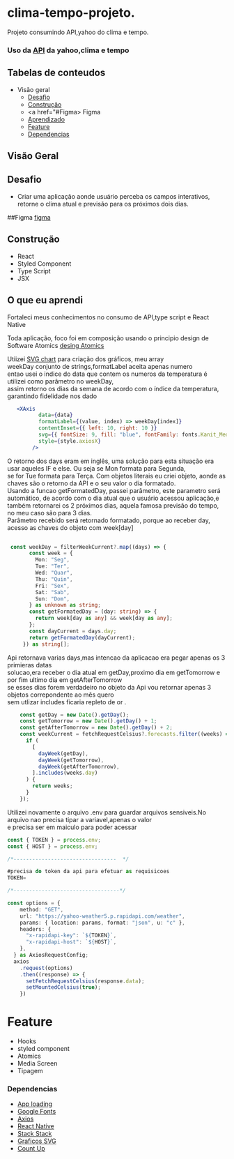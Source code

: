 # clima-tempo-projeto.
Projeto consumindo API,yahoo do clima e tempo.

### Uso da [API](https://developer.yahoo.com/weather/) da yahoo,clima e tempo
  
 
## Tabelas de conteudos 
* Visão geral
  * <a href='#Desafio' >  Desafio </a>
  * <a href='#Construção' >  Construção </a> 
  * <a href="#Figma> Figma </a>  
  * <a href='#o-que-eu-aprendi' >  Aprendizado </a>
  * <a href='#Feature' >  Feature </a>
  * <a href='#Dependencias'> Dependencias </a>

## Visão Geral
## Desafio
- Criar uma aplicação aonde usuário perceba os campos interativos, retorne o clima atual e previsão para os próximos dois dias.

##Figma
  [figma](https://www.figma.com/file/jz99HN9cFEIbUCcHc710fl/clima-tempo?node-id=0%3A1)

## Construção
  - React
  - Styled Component
  - Type Script
  - JSX
  

## O que eu aprendi
 Fortaleci meus conhecimentos no consumo de API,type script e React Native


Toda aplicação, foco foi em composição usando o principio design de Software Atomics [desing Atomics](https://atomicdesign.bradfrost.com/chapter-2/) </br>

Utiizei  [SVG chart](https://github.com/JesperLekland/react-native-svg-charts) para criação dos gráficos, meu array</br>
 weekDay conjunto de strings,formatLabel aceita apenas numero </br>
entao usei o indice do data que contem os numeros da temperatura é utilizei como parâmetro no weekDay,</br>
assim retorno os dias da semana de acordo com o índice da temperatura, garantindo fidelidade nos dado

~~~jsx
   <XAxis
          data={data}
          formatLabel={(value, index) => weekDay[index]}
          contentInset={{ left: 10, right: 10 }}
          svg={{ fontSize: 9, fill: "blue", fontFamily: fonts.Kanit_Medium }}
          style={style.axiosX}
        />
 ~~~

 O retorno dos days eram em inglês, uma solução para esta situação era usar aqueles IF e else. Ou seja se Mon formata para Segunda, </br>
 se for Tue formata para Terça. Com objetos literais eu criei objeto, aonde as chaves são o retorno da API e o seu valor o dia formatado.</br> 
 Usando a funcao getFormatedDay, passei parâmetro, este parametro será automático, de acordo com o dia atual que o usuário acessou aplicação,e</br> 
 também retornarei os 2 próximos dias, aquela famosa previsão do tempo, no meu caso são para 3 dias. </br>
 Parâmetro recebido será retornado formatado, porque ao receber day, acesso as chaves do objeto com week[day] </br>
 
 ```typeScript
   
  const weekDay = filterWeekCurrent?.map((days) => {
        const week = {
          Mon: "Seg",
          Tue: "Ter",
          Wed: "Quar",
          Thu: "Quin",
          Fri: "Sex",
          Sat: "Sab",
          Sun: "Dom",
        } as unknown as string;
        const getFormatedDay = (day: string) => {
          return week[day as any] && week[day as any];
        };
        const dayCurrent = days.day;
        return getFormatedDay(dayCurrent);
      }) as string[];

 ```
 Api retornava varias days,mas intencao da aplicacao era pegar apenas os 3 primieras datas</br> 
 solucao,era receber o dia atual em getDay,proximo dia em getTomorrow e por fim ultimo dia em getAfterTomorrow</br>
 se esses dias forem verdadeiro no objeto da Api vou retornar apenas 3 objetos correpondente ao mês quero</br>
 sem utlizar includes ficaria repleto de or .
 
 
  ```typeScript
      const getDay = new Date().getDay();
      const getTomorrow = new Date().getDay() + 1;
      const getAfterTomorrow = new Date().getDay() + 2;
      const weekCurrent = fetchRequestCelsius?.forecasts.filter((weeks) => {
        if (
          [
            dayWeek(getDay),
            dayWeek(getTomorrow),
            dayWeek(getAfterTomorrow),
          ].includes(weeks.day)
        ) {
          return weeks;
        }
      });
  
 ```
  Utilizei novamente o arquivo .env para guardar arquivos sensiveis.No arquivo nao precisa tipar a variavel,apenas o valor</br>
  e precisa ser em maiculo para poder acessar
  

  ```typescript
  const { TOKEN } = process.env;
const { HOST } = process.env;

/*---------------------------------  */
  
#precisa do token da api para efetuar as requisicoes 
TOKEN=

/*----------------------------------*/

 const options = {
      method: "GET",
      url: "https://yahoo-weather5.p.rapidapi.com/weather",
      params: { location: params, format: "json", u: "c" },
      headers: {
        "x-rapidapi-key": `${TOKEN}`,
        "x-rapidapi-host": `${HOST}`,
      },
    } as AxiosRequestConfig;
    axios
      .request(options)
      .then((response) => {
        setFetchRequestCelsius(response.data);
        setMountedCelsius(true);
      })


  ```

 # Feature
  - Hooks
  - styled component
  - Atomics
  - Media Screen
  - Tipagem
 
 ### Dependencias
 - [App loading](https://docs.expo.io/versions/latest/sdk/app-loading/)
 - [Google Fonts](https://docs.expo.io/guides/using-custom-fonts/#using-a-google-font)
 - [Axios](https://github.com/axios/axios)
 - [React Native](https://reactnavigation.org/docs/getting-started/)
 - [Stack Stack](https://reactnavigation.org/docs/hello-react-navigation)
 - [Graficos SVG](https://github.com/JesperLekland/react-native-svg-charts)
 - [Count Up](https://github.com/vydimitrov/use-count-up)
